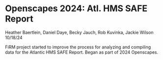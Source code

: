 Openscapes 2024: Atl. HMS SAFE Report
================
Heather Baertlein, Daniel Daye, Becky Jauch, Rob Kuvinka, Jackie Wilson
10/18/24

FiRM project started to improve the process for analyzing and compiling
data for the Atlantic HMS SAFE Report. Began as part of 2024 Openscapes.
